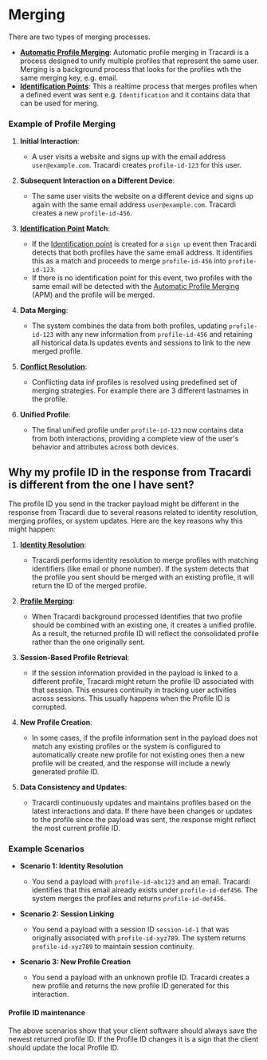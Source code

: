 # Merging

There are two types of merging processes.

* **[Automatic Profile Merging](apm.md)**: Automatic profile merging in Tracardi is a process designed to unify multiple profiles
  that represent the same user. Merging is a background process that looks for the profiles wth the same merging key,
  e.g. email.
* **[Identification Points](../definitions/identification_point.md)**: This a realtime process that merges profiles when
  a defined event was sent e.g. `Identification` and it contains data that can be used for mering.

### Example of Profile Merging

1. **Initial Interaction**:
    - A user visits a website and signs up with the email address `user@example.com`. Tracardi creates `profile-id-123`
      for this user.

2. **Subsequent Interaction on a Different Device**:
    - The same user visits the website on a different device and signs up again with the same email
      address `user@example.com`. Tracardi creates a new `profile-id-456`.

3. **[Identification Point](../definitions/identification_point.md) Match**:
    - If the [Identification point](../definitions/identification_point.md) is created for a `sign up` event then
      Tracardi detects that both profiles have the same email address. It identifies this as a match and proceeds to
      merge `profile-id-456` into `profile-id-123`.
    - If there is no identification point for this event, two profiles with the same email will be detected with the
      [Automatic Profile Merging](apm.md) (APM) and the profile will be merged.

4. **Data Merging**:
    - The system combines the data from both profiles, updating `profile-id-123` with any new information
      from `profile-id-456` and retaining all historical data.Is updates events and sessions to link to the new merged profile.

5. **[Conflict Resolution](merging_strategy.md)**:
    - Conflicting data inf profiles is resolved using predefined set of merging strategies. For example there are 3 different lastnames in the profile. 

5. **Unified Profile**:
    - The final unified profile under `profile-id-123` now contains data from both interactions, providing a complete
      view of the user's behavior and attributes across both devices.

## Why my profile ID in the response from Tracardi is different from the one I have sent?

The profile ID you send in the tracker payload might be different in the response from Tracardi due to several reasons
related to identity resolution, merging profiles, or system updates. Here are the key reasons why this might happen:

1. **[Identity Resolution](identity_resolution.md)**:
    - Tracardi performs identity resolution to merge profiles with matching identifiers (like email or phone number). If
      the system detects that the profile you sent should be merged with an existing profile, it will return the ID of
      the merged profile.

2. **[Profile Merging](merging.md)**:
    - When Tracardi background processed identifies that two profile should be combined with an existing one, it creates
      a unified profile. As a result, the returned profile ID will reflect the consolidated profile rather than the one
      originally sent.

3. **Session-Based Profile Retrieval**:
    - If the session information provided in the payload is linked to a different profile, Tracardi might return the
      profile ID associated with that session. This ensures continuity in tracking user activities across sessions. This
      usually happens when the Profile ID is corrupted.

4. **New Profile Creation**:
    - In some cases, if the profile information sent in the payload does not match any existing profiles or the system
      is configured to automatically create new profile for not existing ones then a new profile will be created, and
      the response will include a newly generated profile ID.

5. **Data Consistency and Updates**:
    - Tracardi continuously updates and maintains profiles based on the latest interactions and data. If there have been
      changes or updates to the profile since the payload was sent, the response might reflect the most current profile
      ID.

### Example Scenarios

- **Scenario 1: Identity Resolution**
    - You send a payload with `profile-id-abc123` and an email. Tracardi identifies that this email already exists
      under `profile-id-def456`. The system merges the profiles and returns `profile-id-def456`.

- **Scenario 2: Session Linking**
    - You send a payload with a session ID `session-id-1` that was originally associated with `profile-id-xyz789`. The
      system returns `profile-id-xyz789` to maintain session continuity.

- **Scenario 3: New Profile Creation**
    - You send a payload with an unknown profile ID. Tracardi creates a new profile and returns the new profile ID
      generated for this interaction.

#### Profile ID maintenance

The above scenarios show that your client software should always save the newest returned profile ID. If the Profile ID
changes it is a sign that the client should update the local Profile ID.